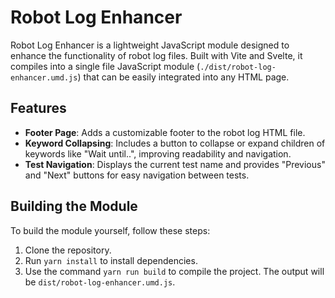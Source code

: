 # Robot Log Enhancer

Robot Log Enhancer is a lightweight JavaScript module designed to enhance the functionality of robot log files. Built with Vite and Svelte, it compiles into a single file JavaScript module (`./dist/robot-log-enhancer.umd.js`) that can be easily integrated into any HTML page.

## Features

- **Footer Page**: Adds a customizable footer to the robot log HTML file.
- **Keyword Collapsing**: Includes a button to collapse or expand children of keywords like "Wait until..", improving readability and navigation.
- **Test Navigation**: Displays the current test name and provides "Previous" and "Next" buttons for easy navigation between tests.

## Building the Module

To build the module yourself, follow these steps:

1. Clone the repository.
2. Run `yarn install` to install dependencies.
3. Use the command `yarn run build` to compile the project. The output will be `dist/robot-log-enhancer.umd.js`.
